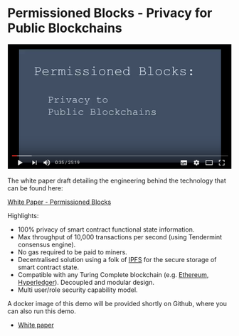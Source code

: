 # Permissioned Blocks - Privacy for Public Blockchains

[![Demo](images/video-thumbnail.png)](https://www.youtube.com/watch?v=Zt9DIopmzbA)
<br>

The white paper draft detailing the engineering behind the technology that can be found here:

[White Paper - Permissioned Blocks](https://github.com/autocontracts/permissioned-blocks) 

Highlights:

- 100% privacy of smart contract functional state information.
- Max throughput of 10,000 transactions per second (using Tendermint consensus engine).
- No gas required to be paid to miners.
- Decentralised solution using a folk of [IPFS](https://ipfs.io/) for the secure storage of smart contract state.
- Compatible with any Turing Complete blockchain (e.g. [Ethereum](https://www.ethereum.org/), [Hyperledger](https://www.hyperledger.org/)). Decoupled and modular design.
- Multi user/role security capability model.  

A docker image of this demo will be provided shortly on Github, where you can also run this demo.

- [White paper](/whitepaper.md)
